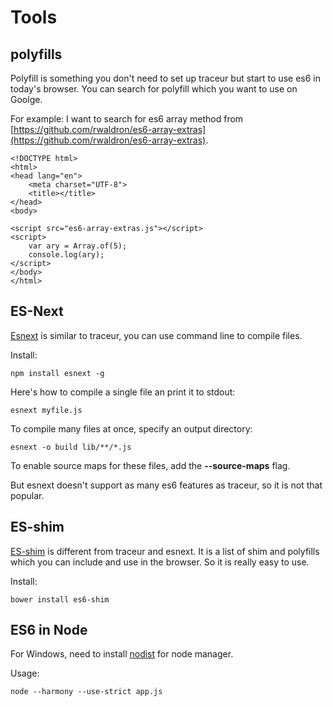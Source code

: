 # Tools

## polyfills

Polyfill is something you don't need to set up traceur but start to use es6 in today's browser.
You can search for polyfill which you want to use on Goolge.

For example: I want to search for es6 array method from [https://github.com/rwaldron/es6-array-extras](https://github.com/rwaldron/es6-array-extras).

```
<!DOCTYPE html>
<html>
<head lang="en">
    <meta charset="UTF-8">
    <title></title>
</head>
<body>

<script src="es6-array-extras.js"></script>
<script>
    var ary = Array.of(5);
    console.log(ary);
</script>
</body>
</html>
```

## ES-Next

[Esnext](https://github.com/esnext/esnext) is similar to traceur, you can use command line to compile files.

Install:

	npm install esnext -g
	
Here's how to compile a single file an print it to stdout:

	esnext myfile.js
	
To compile many files at once, specify an output directory:

	esnext -o build lib/**/*.js
	
To enable source maps for these files, add the **--source-maps** flag.

But esnext doesn't support as many es6 features as traceur, so it is not that popular.


## ES-shim

[ES-shim](https://github.com/paulmillr/es6-shim/) is different from traceur and esnext. It is a list of shim and polyfills which you can include and use in the browser.
So it is really easy to use.

Install:

	bower install es6-shim

## ES6 in Node

For Windows, need to install [nodist](https://github.com/marcelklehr/nodist) for node manager.

Usage:

	node --harmony --use-strict app.js 
	
